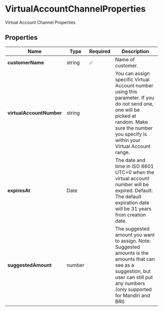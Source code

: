 # VirtualAccountChannelProperties

Virtual Account Channel Properties

## Properties

Name | Type | Required | Description
------------ | ------------- | ------------- | -------------
**customerName** | string | ✅ | Name of customer.
**virtualAccountNumber** | string |  | You can assign specific Virtual Account number using this parameter. If you do not send one, one will be picked at random. Make sure the number you specify is within your Virtual Account range.
**expiresAt** | Date |  | The date and time in ISO 8601 UTC+0 when the virtual account number will be expired. Default: The default expiration date will be 31 years from creation date.
**suggestedAmount** | number |  | The suggested amount you want to assign. Note: Suggested amounts is the amounts that can see as a suggestion, but user can still put any numbers (only supported for Mandiri and BRI)


